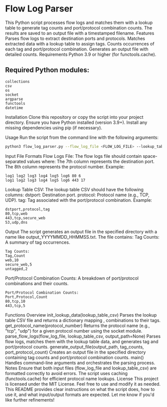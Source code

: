 # Flow Log Parser
This Python script processes flow logs and matches them with a lookup table to generate tag counts and port/protocol combination counts. The results are saved to an output file with a timestamped filename.
Features
Parses flow logs to extract destination ports and protocols.
Matches extracted data with a lookup table to assign tags.
Counts occurrences of each tag and port/protocol combination.
Generates an output file with detailed counts.
Requirements
Python 3.9 or higher (for functools.cache).
## Required Python modules:
```text
collections
csv
os
socket
argparse
functools
datetime
```
Installation
Clone this repository or copy the script into your project directory.
Ensure you have Python installed (version 3.9+).
Install any missing dependencies using pip (if necessary).

Usage
Run the script from the command line with the following arguments:
```bash
python3 flow_log_parser.py --flow_log_file <FLOW_LOG_FILE> --lookup_table_csv <LOOKUP_TABLE_CSV> --output_path <OUTPUT_DIRECTORY>
```

Input File Formats
Flow Logs File:
The flow logs file should contain space-separated values where:
The 7th column represents the destination port.
The 8th column represents the protocol number.
Example:
```text
log1 log2 log3 log4 log5 log6 80 6
log1 log2 log3 log4 log5 log6 443 17
```
Lookup Table CSV:
The lookup table CSV should have the following columns:
dstport: Destination port.
protocol: Protocol name (e.g., TCP, UDP).
tag: Tag associated with the port/protocol combination.
Example:
```text
dstport,protocol,tag
80,tcp,web
443,tcp,secure_web
53,udp,dns
```
Output
The script generates an output file in the specified directory with a name like output_YYYYMMDD_HHMMSS.txt. The file contains:
Tag Counts: A summary of tag occurrences.
```text
Tag Counts:
Tag,Count
web,10
secure_web,5
untagged,2
```
Port/Protocol Combination Counts: A breakdown of port/protocol combinations and their counts.
```text
Port/Protocol Combination Counts:
Port,Protocol,Count
80,tcp,10
443,tcp,5
```
Functions Overview
init_lookup_data(lookup_table_csv)
Parses the lookup table CSV file and returns a dictionary mapping <port>,<protocol> combinations to their tags.
get_protocol_name(protocol_number)
Returns the protocol name (e.g., "tcp", "udp") for a given protocol number using the socket module.
parse_flow_logs(flow_log_file, lookup_table_csv, output_path=None)
Parses flow logs, matches them with the lookup table data, and generates tag and port/protocol counts.
generate_output_file(output_path, tag_counts, port_protocol_count)
Creates an output file in the specified directory containing tag counts and port/protocol combination counts.
main()
Handles command-line arguments and orchestrates the parsing process.
Notes
Ensure that both input files (flow_log_file and lookup_table_csv) are formatted correctly to avoid errors.
The script uses caching (functools.cache) for efficient protocol name lookups.
License
This project is licensed under the MIT License. Feel free to use and modify it as needed. This README provides clear instructions on what the script does, how to use it, and what input/output formats are expected. Let me know if you'd like further refinements!
